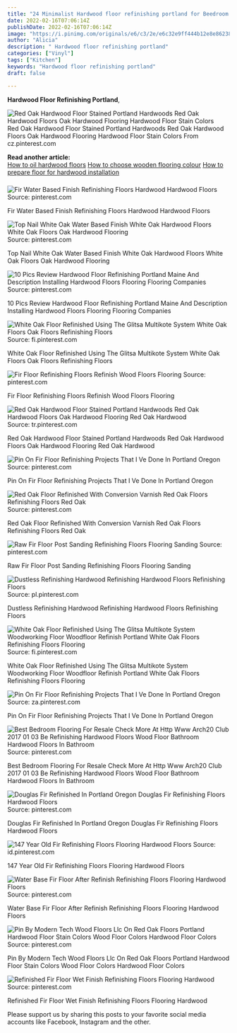 ```yaml
---
title: "24 Minimalist Hardwood floor refinishing portland for Beedroom Remodeling"
date: 2022-02-16T07:06:14Z
publishDate: 2022-02-16T07:06:14Z
image: "https://i.pinimg.com/originals/e6/c3/2e/e6c32e9ff444b12e8e8623883c5addec.jpg"
author: "Alicia"
description: " Hardwood floor refinishing portland"
categories: ["Vinyl"]
tags: ["Kitchen"]
keywords: "Hardwood floor refinishing portland"
draft: false

---
```

<!-- Head tag Code -->
**Hardwood Floor Refinishing Portland**, 

![Red Oak Hardwood Floor Stained Portland Hardwoods Red Oak Hardwood Floors Oak Hardwood Flooring Hardwood Floor Stain Colors](https://i.pinimg.com/originals/4a/d6/90/4ad690f833123dd5ae2ac2987dd462ab.jpg "Red Oak Hardwood Floor Stained Portland Hardwoods Red Oak Hardwood Floors Oak Hardwood Flooring Hardwood Floor Stain Colors")
Red Oak Hardwood Floor Stained Portland Hardwoods Red Oak Hardwood Floors Oak Hardwood Flooring Hardwood Floor Stain Colors From cz.pinterest.com

**Read another article:**  
[How to oil hardwood floors](/how-to-oil-hardwood-floors/)
[How to choose wooden flooring colour](/how-to-choose-wooden-flooring-colour/)
[How to prepare floor for hardwood installation](/how-to-prepare-floor-for-hardwood-installation/)




### 

 


![Fir Water Based Finish Refinishing Floors Hardwood Hardwood Floors](https://i.pinimg.com/736x/61/f9/3e/61f93efc18a6f5af08b1a38f184749c6.jpg "Fir Water Based Finish Refinishing Floors Hardwood Hardwood Floors")
Source: pinterest.com

Fir Water Based Finish Refinishing Floors Hardwood Hardwood Floors  

![Top Nail White Oak Water Based Finish White Oak Hardwood Floors White Oak Floors Oak Hardwood Flooring](https://i.pinimg.com/originals/e7/3a/f2/e73af27299b3995761844cb5934638a1.jpg "Top Nail White Oak Water Based Finish White Oak Hardwood Floors White Oak Floors Oak Hardwood Flooring")
Source: pinterest.com

Top Nail White Oak Water Based Finish White Oak Hardwood Floors White Oak Floors Oak Hardwood Flooring  

![10 Pics Review Hardwood Floor Refinishing Portland Maine And Description Installing Hardwood Floors Flooring Flooring Companies](https://i.pinimg.com/originals/a8/77/0b/a8770b09a0f45ab61ecaf858b036273a.jpg "10 Pics Review Hardwood Floor Refinishing Portland Maine And Description Installing Hardwood Floors Flooring Flooring Companies")
Source: pinterest.com

10 Pics Review Hardwood Floor Refinishing Portland Maine And Description Installing Hardwood Floors Flooring Flooring Companies  

![White Oak Floor Refinished Using The Glitsa Multikote System White Oak Floors Oak Floors Refinishing Floors](https://i.pinimg.com/originals/3c/f1/f9/3cf1f95ad8aaca03b5eff5f65332823c.jpg "White Oak Floor Refinished Using The Glitsa Multikote System White Oak Floors Oak Floors Refinishing Floors")
Source: fi.pinterest.com

White Oak Floor Refinished Using The Glitsa Multikote System White Oak Floors Oak Floors Refinishing Floors  

![Fir Floor Refinishing Floors Refinish Wood Floors Flooring](https://i.pinimg.com/originals/87/0b/6b/870b6b5faef93b6551c0ca45b267bd76.jpg "Fir Floor Refinishing Floors Refinish Wood Floors Flooring")
Source: pinterest.com

Fir Floor Refinishing Floors Refinish Wood Floors Flooring  

![Red Oak Hardwood Floor Stained Portland Hardwoods Red Oak Hardwood Floors Oak Hardwood Flooring Red Oak Hardwood](https://i.pinimg.com/originals/28/6b/c7/286bc7abb1bc46eab6e774e2b0b84b98.jpg "Red Oak Hardwood Floor Stained Portland Hardwoods Red Oak Hardwood Floors Oak Hardwood Flooring Red Oak Hardwood")
Source: tr.pinterest.com

Red Oak Hardwood Floor Stained Portland Hardwoods Red Oak Hardwood Floors Oak Hardwood Flooring Red Oak Hardwood  

![Pin On Fir Floor Refinishing Projects That I Ve Done In Portland Oregon](https://i.pinimg.com/originals/89/ed/f9/89edf95186222f834db46b9f0e981147.jpg "Pin On Fir Floor Refinishing Projects That I Ve Done In Portland Oregon")
Source: pinterest.com

Pin On Fir Floor Refinishing Projects That I Ve Done In Portland Oregon  

![Red Oak Floor Refinished With Conversion Varnish Red Oak Floors Refinishing Floors Red Oak](https://i.pinimg.com/736x/8c/ab/b1/8cabb1c7ed1bdb76eec5c481aaac8fd9.jpg "Red Oak Floor Refinished With Conversion Varnish Red Oak Floors Refinishing Floors Red Oak")
Source: pinterest.com

Red Oak Floor Refinished With Conversion Varnish Red Oak Floors Refinishing Floors Red Oak  

![Raw Fir Floor Post Sanding Refinishing Floors Flooring Sanding](https://i.pinimg.com/736x/2a/e8/45/2ae84599cee7ccff4c4a93f5ec16e8d3--floor-refinishing-portland-oregon.jpg "Raw Fir Floor Post Sanding Refinishing Floors Flooring Sanding")
Source: pinterest.com

Raw Fir Floor Post Sanding Refinishing Floors Flooring Sanding  

![Dustless Refinishing Hardwood Refinishing Hardwood Floors Refinishing Floors](https://i.pinimg.com/originals/7b/3c/21/7b3c2191f53e18d41b9253355efdafe0.jpg "Dustless Refinishing Hardwood Refinishing Hardwood Floors Refinishing Floors")
Source: pl.pinterest.com

Dustless Refinishing Hardwood Refinishing Hardwood Floors Refinishing Floors  

![White Oak Floor Refinished Using The Glitsa Multikote System Woodworking Floor Woodfloor Refinish Portland White Oak Floors Refinishing Floors Flooring](https://i.pinimg.com/originals/3d/0f/7d/3d0f7da3a6e70955849b960fc98b75be.jpg "White Oak Floor Refinished Using The Glitsa Multikote System Woodworking Floor Woodfloor Refinish Portland White Oak Floors Refinishing Floors Flooring")
Source: fi.pinterest.com

White Oak Floor Refinished Using The Glitsa Multikote System Woodworking Floor Woodfloor Refinish Portland White Oak Floors Refinishing Floors Flooring  

![Pin On Fir Floor Refinishing Projects That I Ve Done In Portland Oregon](https://i.pinimg.com/736x/6a/7d/f8/6a7df8e85b095d0d6047d8c57565cd47--floor-refinishing-portland-oregon.jpg "Pin On Fir Floor Refinishing Projects That I Ve Done In Portland Oregon")
Source: za.pinterest.com

Pin On Fir Floor Refinishing Projects That I Ve Done In Portland Oregon  

![Best Bedroom Flooring For Resale Check More At Http Www Arch20 Club 2017 01 03 Be Refinishing Hardwood Floors Wood Floor Bathroom Hardwood Floors In Bathroom](https://i.pinimg.com/originals/bf/99/7c/bf997c6a143a18efa864a74bf95271c9.jpg "Best Bedroom Flooring For Resale Check More At Http Www Arch20 Club 2017 01 03 Be Refinishing Hardwood Floors Wood Floor Bathroom Hardwood Floors In Bathroom")
Source: pinterest.com

Best Bedroom Flooring For Resale Check More At Http Www Arch20 Club 2017 01 03 Be Refinishing Hardwood Floors Wood Floor Bathroom Hardwood Floors In Bathroom  

![Douglas Fir Refinished In Portland Oregon Douglas Fir Refinishing Floors Hardwood Floors](https://i.pinimg.com/originals/2b/bb/fb/2bbbfb33eeb63d76d715ce568aadecdd.jpg "Douglas Fir Refinished In Portland Oregon Douglas Fir Refinishing Floors Hardwood Floors")
Source: pinterest.com

Douglas Fir Refinished In Portland Oregon Douglas Fir Refinishing Floors Hardwood Floors  

![147 Year Old Fir Refinishing Floors Flooring Hardwood Floors](https://i.pinimg.com/originals/76/7b/14/767b14745b77adc041e3d91c53876fc0.jpg "147 Year Old Fir Refinishing Floors Flooring Hardwood Floors")
Source: id.pinterest.com

147 Year Old Fir Refinishing Floors Flooring Hardwood Floors  

![Water Base Fir Floor After Refinish Refinishing Floors Flooring Hardwood Floors](https://i.pinimg.com/736x/a8/0d/a4/a80da4ca1f72a08e0976b4ffdcd9c41a--floor-refinishing-portland-oregon.jpg "Water Base Fir Floor After Refinish Refinishing Floors Flooring Hardwood Floors")
Source: pinterest.com

Water Base Fir Floor After Refinish Refinishing Floors Flooring Hardwood Floors  

![Pin By Modern Tech Wood Floors Llc On Red Oak Floors Portland Hardwood Floor Stain Colors Wood Floor Colors Hardwood Floor Colors](https://i.pinimg.com/originals/b5/1c/80/b51c80f3d9d075d2add5d70ebeee3c8d.jpg "Pin By Modern Tech Wood Floors Llc On Red Oak Floors Portland Hardwood Floor Stain Colors Wood Floor Colors Hardwood Floor Colors")
Source: pinterest.com

Pin By Modern Tech Wood Floors Llc On Red Oak Floors Portland Hardwood Floor Stain Colors Wood Floor Colors Hardwood Floor Colors  

![Refinished Fir Floor Wet Finish Refinishing Floors Flooring Hardwood](https://i.pinimg.com/originals/e6/c3/2e/e6c32e9ff444b12e8e8623883c5addec.jpg "Refinished Fir Floor Wet Finish Refinishing Floors Flooring Hardwood")
Source: pinterest.com

Refinished Fir Floor Wet Finish Refinishing Floors Flooring Hardwood  

Please support us by sharing this posts to your favorite social media accounts like Facebook, Instagram and the other.

